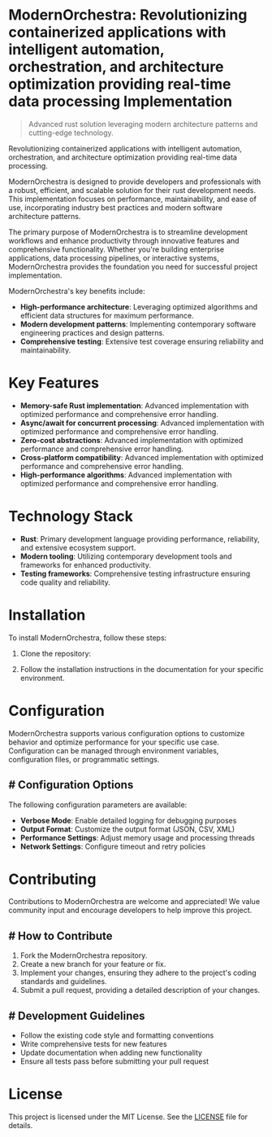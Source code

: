 <!-- fallback_ModernOrchestra_20250802082041_85136 -->

# ModernOrchestra: Revolutionizing containerized applications with intelligent automation, orchestration, and architecture optimization providing real-time data processing Implementation
> Advanced rust solution leveraging modern architecture patterns and cutting-edge technology.

Revolutionizing containerized applications with intelligent automation, orchestration, and architecture optimization providing real-time data processing.

ModernOrchestra is designed to provide developers and professionals with a robust, efficient, and scalable solution for their rust development needs. This implementation focuses on performance, maintainability, and ease of use, incorporating industry best practices and modern software architecture patterns.

The primary purpose of ModernOrchestra is to streamline development workflows and enhance productivity through innovative features and comprehensive functionality. Whether you're building enterprise applications, data processing pipelines, or interactive systems, ModernOrchestra provides the foundation you need for successful project implementation.

ModernOrchestra's key benefits include:

* **High-performance architecture**: Leveraging optimized algorithms and efficient data structures for maximum performance.
* **Modern development patterns**: Implementing contemporary software engineering practices and design patterns.
* **Comprehensive testing**: Extensive test coverage ensuring reliability and maintainability.

# Key Features

* **Memory-safe Rust implementation**: Advanced implementation with optimized performance and comprehensive error handling.
* **Async/await for concurrent processing**: Advanced implementation with optimized performance and comprehensive error handling.
* **Zero-cost abstractions**: Advanced implementation with optimized performance and comprehensive error handling.
* **Cross-platform compatibility**: Advanced implementation with optimized performance and comprehensive error handling.
* **High-performance algorithms**: Advanced implementation with optimized performance and comprehensive error handling.

# Technology Stack

* **Rust**: Primary development language providing performance, reliability, and extensive ecosystem support.
* **Modern tooling**: Utilizing contemporary development tools and frameworks for enhanced productivity.
* **Testing frameworks**: Comprehensive testing infrastructure ensuring code quality and reliability.

# Installation

To install ModernOrchestra, follow these steps:

1. Clone the repository:


2. Follow the installation instructions in the documentation for your specific environment.

# Configuration

ModernOrchestra supports various configuration options to customize behavior and optimize performance for your specific use case. Configuration can be managed through environment variables, configuration files, or programmatic settings.

## # Configuration Options

The following configuration parameters are available:

* **Verbose Mode**: Enable detailed logging for debugging purposes
* **Output Format**: Customize the output format (JSON, CSV, XML)
* **Performance Settings**: Adjust memory usage and processing threads
* **Network Settings**: Configure timeout and retry policies

# Contributing

Contributions to ModernOrchestra are welcome and appreciated! We value community input and encourage developers to help improve this project.

## # How to Contribute

1. Fork the ModernOrchestra repository.
2. Create a new branch for your feature or fix.
3. Implement your changes, ensuring they adhere to the project's coding standards and guidelines.
4. Submit a pull request, providing a detailed description of your changes.

## # Development Guidelines

* Follow the existing code style and formatting conventions
* Write comprehensive tests for new features
* Update documentation when adding new functionality
* Ensure all tests pass before submitting your pull request

# License

This project is licensed under the MIT License. See the [LICENSE](https://github.com/Muramatsuu/ModernOrchestra/blob/main/LICENSE) file for details.
